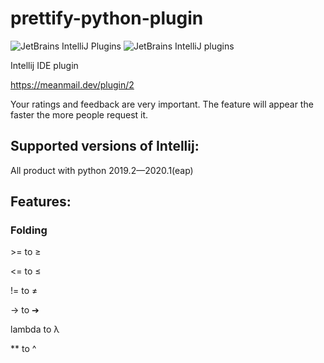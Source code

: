 # prettify-python-plugin
![JetBrains IntelliJ Plugins](https://img.shields.io/jetbrains/plugin/r/stars/12017?label=JetBrans%20Marketplace)
![JetBrains IntelliJ plugins](https://img.shields.io/jetbrains/plugin/d/12017)

Intellij IDE plugin

https://meanmail.dev/plugin/2

Your ratings and feedback are very important. The feature will appear the faster the more people request it.

## Supported versions of Intellij:

All product with python 2019.2—2020.1(eap)

## Features:

### Folding

\>= to ≥

<= to ≤

!= to ≠

-> to ➔

lambda to λ

** to ^
